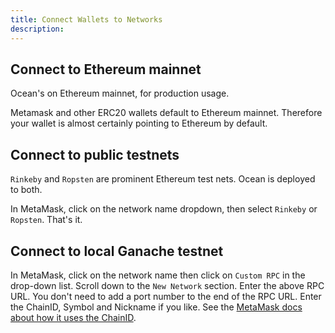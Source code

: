 ```yaml
---
title: Connect Wallets to Networks
description: 
---
```


## Connect to Ethereum mainnet

Ocean's on Ethereum mainnet, for production usage.

Metamask and other ERC20 wallets default to Ethereum mainnet. Therefore your wallet is almost certainly pointing to Ethereum by default.

## Connect to public testnets

`Rinkeby` and `Ropsten` are prominent Ethereum test nets. Ocean is deployed to both.

In MetaMask, click on the network name dropdown, then select `Rinkeby` or `Ropsten`. That's it.

## Connect to local Ganache testnet

In MetaMask, click on the network name then click on `Custom RPC` in the drop-down list. Scroll down to the `New Network` section. Enter the above RPC URL. You don't need to add a port number to the end of the RPC URL. Enter the ChainID, Symbol and Nickname if you like. See the [MetaMask docs about how it uses the ChainID](https://metamask.github.io/metamask-docs/Main_Concepts/Sending_Transactions).


